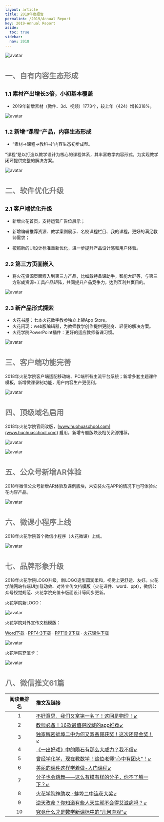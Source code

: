 ```yaml
---
layout: article
title: 2019年度报告
permalink: /2019/Annual Report
key: 2019-Annual Report
aside:
  toc: true
sidebar:
  nav: 2018
---
```


<bro/><bro/>

<bro/><bro/><bro/><bro/>

![avatar](images/20190001.png)

<bro/><bro/>

# <font size="5" color="gray">一、自有内容生态形成</font>

## <font size="4" >1.1 素材产出增长3倍，小初基本覆盖</font>

- 2019年新增素材（微件、3d、视频）1773个，较上年（424）增长318%。

![avatar](images/20190002.png)

## <font size="4" >1.2 新增“课程”产品，内容生态形成</font>

- “素材→课程→教科书”内容生态初步成型。

“课程“是以打造以教学设计为核心的课程体系，其丰富教学内容形式，为实现教学闭环提供完整的解决方案。

![avatar](images/20190003.png)

# <font size="5" color="gray">二、软件优化升级</font>

## <font size="4" >2.1 客户端优化升级</font>

- 新增火花首页，支持运营广告位展示；

- 新增编辑推荐资源、教学案例展示、名校课程栏目、我的课程，更好的满足教师需求；

- 按照新的UI设计标准重新优化，进一步提升产品设计感和用户体验。

## <font size="4" >2.2 第三方页面嵌入</font>

- 将火花资源页面嵌入到第三方产品，比如戴特备课助手，智能大屏等，与第三方形成资源+工具产品矩阵，共同提升产品竞争力，达到互利共赢目的。

![avatar](images/20190004.png)

## <font size="4" >2.3 新产品形式探索</font>

- 火花书屋：七本火花数字教参独立上架App Store。
- 火花闪现：web版编辑器，为教师教学创作提供更随身、轻便的解决方案。
- 火花学院PowerPoint插件：更好的适应教师备课习惯。   


![avatar](images/20190004.png)

# <font size="5" color="gray">三、客户端功能完善</font>

2018年火花学院客户端适配移动端、PC端所有主流平台系统；新增多套主题课件模板，新增微课录制功能，用户内容生产更便利。

![avatar](images/2018templates.png)

# <font size="5" color="gray">四、顶级域名启用</font>

2018年火花学院官网改版，[www.huohuaschool.com](www.huohuaschool.com) 启用，新增专题版块及相关资源推荐。

![avatar](images/2018website.png)

![avatar](images/2018topic1.png)

# <font size="5" color="gray">五、公众号新增AR体验</font>

2018年微信公众号新增AR体验及课例版块，未安装火花APP的情况下也可体验火花内容产品。

![avatar](images/2018WeChat1.png)

# <font size="5" color="gray">六、微课小程序上线</font>

2018年火花学院首个微信小程序（火花微课）上线。

![avatar](images/2018xcx.png)

# <font size="5" color="gray">七、品牌形象升级</font>

2018年火花学院LOGO升级，新LOGO造型圆润柔和，视觉上更舒适、友好。火花学院网站各端UI加载动效、对外宣传文档模版（火花课件、word、ppt），微信公众号视觉规范、火花学院充值卡版面设计等同步更新。

火花学院新LOGO：

![avatar](images/2018logo.png)

火花学院对外宣传文档模版：

[Word下载](images/火花学院word模板.docx) · [PPT4:3下载](images/火花学院ppt模版--4_3.pptx) · [PPT16:9下载](images/火花学院ppt模版-16_9.pptx) · [火花课件下载](images/火花学院模板.huohua)

![avatar](images/2018templates2.png)

火花学院充值卡：

![avatar](images/2018card.png)

# <font size="5" color="gray">八、微信推文61篇</font>

| 阅读量排名 |  推文及链接  | 
|:------:|:---------------|
| 1	|[不好意思，我们又拿第一名了！这回是物理！↙](https://mp.weixin.qq.com/s/mxKigvQGgJf-5zuH2nBmlQ)|
| 2	|[教师必备！16款最值得收藏的app推荐↙](https://mp.weixin.qq.com/s/Zr81jnhnh83AdPo5LRu5-w)|
| 3	|[独家解密蚌埠二中为何又双叒叕获奖！这次还是金奖！↙](https://mp.weixin.qq.com/s/vqiH-5LKzHn0OgwBDJrHew)|
| 4	|[《一出好戏》中的陨石有那么大威力？我不信↙](https://mp.weixin.qq.com/s/F6cGh0FWm0zCWXk6FopgZg)|
| 5	|[曾经学化学，现在教数学！这位老师“心中有团火”！↙](https://mp.weixin.qq.com/s/LGHfvWgEQPk4p9UHrl43Xg)|
| 6	|[美丽的课件这样学着做-入门课程↙](https://mp.weixin.qq.com/s/8UsBBq5DFOR57b2zWIrNdg)|
| 7	|[分子也会跳舞——这么有模有样的分子，你不了解一下？↙](https://mp.weixin.qq.com/s/0xxd0XgX219qZJiYTaYKpQ)|
| 8	|[火花学院神助攻 · 蚌埠二中连获大奖↙](https://mp.weixin.qq.com/s/Nw1T97jW-XLuyS-FVM1lHg)|
| 9	|[逆天改命？你知道有些人天生就不会得艾滋病吗？↙](https://mp.weixin.qq.com/s/yYu0BgRLNSdGJLRXFbET0w)|
|10|[究竟什么才是数学新课标中的“几何直观”↙](https://mp.weixin.qq.com/s/nMlRidsVMpHA390n00Chzw)|

